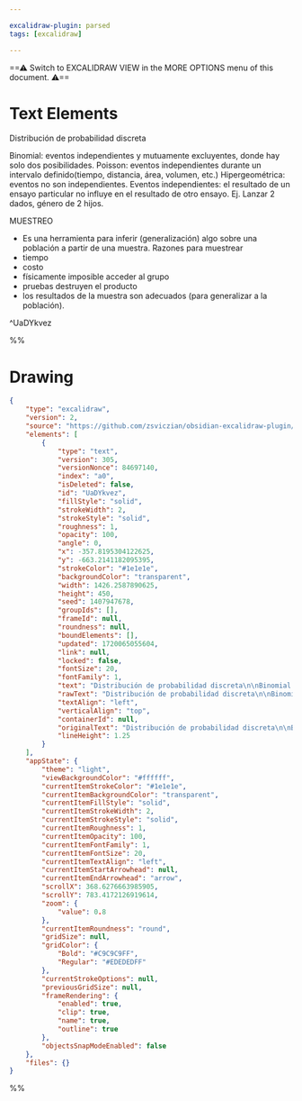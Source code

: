 ```yaml
---

excalidraw-plugin: parsed
tags: [excalidraw]

---
```

==⚠  Switch to EXCALIDRAW VIEW in the MORE OPTIONS menu of this document. ⚠==


# Text Elements
Distribución de probabilidad discreta

Binomial: eventos independientes y mutuamente excluyentes, donde hay solo dos posibilidades.
Poisson: eventos independientes durante un intervalo definido(tiempo, distancia, área, volumen, etc.)
Hipergeométrica: eventos no son independientes.
Eventos independientes: el resultado de un ensayo particular no influye en el resultado de otro ensayo. Ej. Lanzar 2 dados, género de 2 hijos.

MUESTREO
- Es una herramienta para inferir (generalización) algo sobre una población a partir de una muestra.
Razones para muestrear
- tiempo
- costo
- físicamente imposible acceder al grupo
- pruebas destruyen el producto
- los resultados de la muestra son adecuados (para generalizar a la población).


 ^UaDYkvez

%%
# Drawing
```json
{
	"type": "excalidraw",
	"version": 2,
	"source": "https://github.com/zsviczian/obsidian-excalidraw-plugin/releases/tag/2.1.8",
	"elements": [
		{
			"type": "text",
			"version": 305,
			"versionNonce": 84697140,
			"index": "a0",
			"isDeleted": false,
			"id": "UaDYkvez",
			"fillStyle": "solid",
			"strokeWidth": 2,
			"strokeStyle": "solid",
			"roughness": 1,
			"opacity": 100,
			"angle": 0,
			"x": -357.8195304122625,
			"y": -663.2141182095395,
			"strokeColor": "#1e1e1e",
			"backgroundColor": "transparent",
			"width": 1426.2587890625,
			"height": 450,
			"seed": 1407947678,
			"groupIds": [],
			"frameId": null,
			"roundness": null,
			"boundElements": [],
			"updated": 1720065055604,
			"link": null,
			"locked": false,
			"fontSize": 20,
			"fontFamily": 1,
			"text": "Distribución de probabilidad discreta\n\nBinomial: eventos independientes y mutuamente excluyentes, donde hay solo dos posibilidades.\nPoisson: eventos independientes durante un intervalo definido(tiempo, distancia, área, volumen, etc.)\nHipergeométrica: eventos no son independientes.\nEventos independientes: el resultado de un ensayo particular no influye en el resultado de otro ensayo. Ej. Lanzar 2 dados, género de 2 hijos.\n\nMUESTREO\n- Es una herramienta para inferir (generalización) algo sobre una población a partir de una muestra.\nRazones para muestrear\n- tiempo\n- costo\n- físicamente imposible acceder al grupo\n- pruebas destruyen el producto\n- los resultados de la muestra son adecuados (para generalizar a la población).\n\n\n",
			"rawText": "Distribución de probabilidad discreta\n\nBinomial: eventos independientes y mutuamente excluyentes, donde hay solo dos posibilidades.\nPoisson: eventos independientes durante un intervalo definido(tiempo, distancia, área, volumen, etc.)\nHipergeométrica: eventos no son independientes.\nEventos independientes: el resultado de un ensayo particular no influye en el resultado de otro ensayo. Ej. Lanzar 2 dados, género de 2 hijos.\n\nMUESTREO\n- Es una herramienta para inferir (generalización) algo sobre una población a partir de una muestra.\nRazones para muestrear\n- tiempo\n- costo\n- físicamente imposible acceder al grupo\n- pruebas destruyen el producto\n- los resultados de la muestra son adecuados (para generalizar a la población).\n\n\n",
			"textAlign": "left",
			"verticalAlign": "top",
			"containerId": null,
			"originalText": "Distribución de probabilidad discreta\n\nBinomial: eventos independientes y mutuamente excluyentes, donde hay solo dos posibilidades.\nPoisson: eventos independientes durante un intervalo definido(tiempo, distancia, área, volumen, etc.)\nHipergeométrica: eventos no son independientes.\nEventos independientes: el resultado de un ensayo particular no influye en el resultado de otro ensayo. Ej. Lanzar 2 dados, género de 2 hijos.\n\nMUESTREO\n- Es una herramienta para inferir (generalización) algo sobre una población a partir de una muestra.\nRazones para muestrear\n- tiempo\n- costo\n- físicamente imposible acceder al grupo\n- pruebas destruyen el producto\n- los resultados de la muestra son adecuados (para generalizar a la población).\n\n\n",
			"lineHeight": 1.25
		}
	],
	"appState": {
		"theme": "light",
		"viewBackgroundColor": "#ffffff",
		"currentItemStrokeColor": "#1e1e1e",
		"currentItemBackgroundColor": "transparent",
		"currentItemFillStyle": "solid",
		"currentItemStrokeWidth": 2,
		"currentItemStrokeStyle": "solid",
		"currentItemRoughness": 1,
		"currentItemOpacity": 100,
		"currentItemFontFamily": 1,
		"currentItemFontSize": 20,
		"currentItemTextAlign": "left",
		"currentItemStartArrowhead": null,
		"currentItemEndArrowhead": "arrow",
		"scrollX": 368.6276663985905,
		"scrollY": 783.4172126919614,
		"zoom": {
			"value": 0.8
		},
		"currentItemRoundness": "round",
		"gridSize": null,
		"gridColor": {
			"Bold": "#C9C9C9FF",
			"Regular": "#EDEDEDFF"
		},
		"currentStrokeOptions": null,
		"previousGridSize": null,
		"frameRendering": {
			"enabled": true,
			"clip": true,
			"name": true,
			"outline": true
		},
		"objectsSnapModeEnabled": false
	},
	"files": {}
}
```
%%